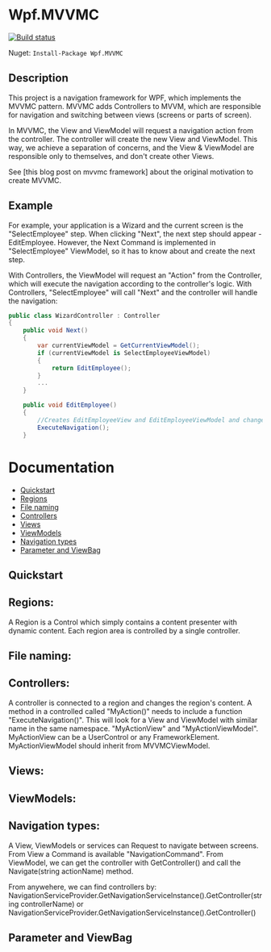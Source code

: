 # Wpf.MVVMC


[![Build status](https://img.shields.io/nuget/v/Wpf.Mvvmc.svg)](https://www.nuget.org/packages/Wpf.MVVMC/)

Nuget: `Install-Package Wpf.MVVMC`

## Description
This project is a navigation framework for WPF, which implements the MVVMC pattern. MVVMC adds Controllers to MVVM, which are responsible for navigation and switching between views (screens or parts of screen).

In MVVMC, the View and ViewModel will request a navigation action from the controller. The controller will create the new View and ViewModel. This way, we achieve a separation of concerns, and the View & ViewModel are responsible only to themselves, and don't create other Views.

See [this blog post on mvvmc framework] about the original motivation to create MVVMC.

## Example
For example, your application is a Wizard and the current screen is the "SelectEmployee" step. When clicking "Next", the next step should appear - EditEmployee. However, the Next Command is implemented in "SelectEmployee" ViewModel, so it has to know about and create the next step.

With Controllers, the ViewModel will request an "Action" from the Controller, which will execute the navigation according to the controller's logic. With Controllers, "SelectEmployee" will call "Next" and the controller will handle the navigation:

```csharp
public class WizardController : Controller
{
	public void Next()
	{
		var currentViewModel = GetCurrentViewModel();
		if (currentViewModel is SelectEmployeeViewModel)
		{
			return EditEmployee();
		}
		...
	}

	public void EditEmployee()
	{
		//Creates EditEmployeeView and EditEmployeeViewModel and changes screen content to them
		ExecuteNavigation();
	}
````

# Documentation

* [Quickstart](#quickstart)
* [Regions](#regions)
* [File naming](#file-naming)
* [Controllers](#controllers)
* [Views](#views)
* [ViewModels](#viewmodels)
* [Navigation types](#navigation-types)
* [Parameter and ViewBag](#parameter-and-viewbag)

## Quickstart


## Regions:
A Region is a Control which simply contains a content presenter with dynamic content.
Each region area is controlled by a single controller.

## File naming:

## Controllers:
A controller is connected to a region and changes the region's content. A method in a controlled called "MyAction()" needs to include a function "ExecuteNavigation()". This will look for a View and ViewModel with similar name in the same namespace. "MyActionView" and "MyActionViewModel". MyActionView can be a UserControl or any FrameworkElement. MyActionViewModel should inherit from MVVMCViewModel.

## Views:

## ViewModels:

## Navigation types:
A View, ViewModels or services can Request to navigate between screens. 
From View a Command is available "NavigationCommand".
From ViewModel, we can get the controller with GetController() and call the Navigate(string actionName) method.

From anywehere, we can find controllers by:
NavigationServiceProvider.GetNavigationServiceInstance().GetController(string controllerName)
or 
NavigationServiceProvider.GetNavigationServiceInstance().GetController<TController>()

## Parameter and ViewBag

